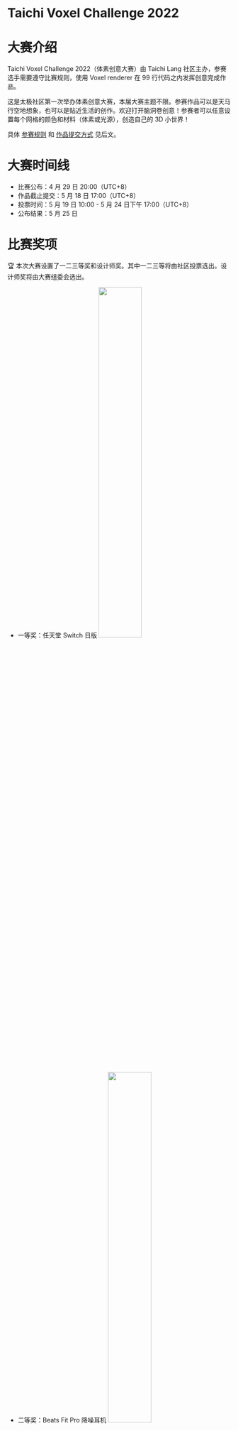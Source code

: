 # Taichi Voxel Challenge 2022

# 大赛介绍

Taichi Voxel Challenge 2022（体素创意大赛）由 Taichi Lang 社区主办，参赛选手需要遵守比赛规则，使用 Voxel renderer 在 99 行代码之内发挥创意完成作品。

这是太极社区第一次举办体素创意大赛，本届大赛主题不限。参赛作品可以是天马行空地想象，也可以是贴近生活的创作。欢迎打开脑洞卷创意！参赛者可以任意设置每个网格的颜色和材料（体素或光源），创造自己的 3D 小世界！

具体 [参赛规则](#参赛指南) 和 [作品提交方式](#作品提交) 见后文。

# 大赛时间线

- 比赛公布：4 月 29 日 20:00（UTC+8）
- 作品截止提交：5 月 18 日 17:00（UTC+8）
- 投票时间：5 月 19 日 10:00 - 5 月 24 日下午 17:00（UTC+8）
- 公布结果：5 月 25 日

# 比赛奖项

🏆 本次大赛设置了一二三等奖和设计师奖。其中一二三等将由社区投票选出。设计师奖将由大赛组委会选出。

- 一等奖：任天堂 Switch 日版
<img src="../media/switch.jpeg" width="45%"></img>

- 二等奖：Beats Fit Pro 降噪耳机
<img src="../media/beats.jpeg" width="45%"></img>

- 三等奖 X 2：乐高玩具

<img src="../media/first.png" width="20%"></img> <img src="../media/second.png" width="20%"></img> 

- 设计师奖：大赛组委会将根据投稿，选出适合做成周边的 5 个作品。每位获奖选手将收获一件印有自己作品图案的定制帆布包。

  <img src="../media/canvas.png" width="50%"></img>

⭐️ 所有参赛者投稿成功即可获得 Voxel Challenge 周边礼包！礼包内容为 Voxel Challenge 定制 T-shirt 和口罩。

<img src="../media/tshirt.png" width="50%"></img><img src="../media/mask.png" width="50%"></img>

**特别福利：**

- 投稿人大赛期间在社交媒体平台（朋友圈、推特等）发布带 #voxelchallenge tag 的推文，并@TaichiGraphics 截图发给@开发者小助手，即可额外获得自己作品定制的明信片。
- 赛中或赛后发布作品相关文章即可获得 Taichi 水杯一个。

<img src="../media/cup.png" width="20%"></img><img src="../media/postcard.jpeg" width="40%"></img>

# 参赛指南

## 作品提交

- 建议提交作品的小伙伴先加入 [Slack Channel](#slack) 或 [微信群](#微信群) 及时获取大赛相关信息～
- 记得将 Taichi 升级到 v1.0 版本，才可顺利使用 voxel renderer 哦

- 提交内容：
  - 包含作品名称 + repo 链接 + 作品效果截图。
  - 作品 repo：使用 "use this template"从给定的 [Template repo](https://github.com/taichi-dev/voxel-challenge/) 中复制出自己的新 repo 并公开 ，在此基础上形成作品 repo，需要包含源代码 main.py 文件、README.md 文件。
  - 作品代码：请将自己的作品代码，填充到作品 repo 的 main.py 文件。
  - 作品效果截图：作品截图请放在 README.md 的 Demo 标题下，图片格式尺寸统一为 1280 x 720
- 提交位置：请在指定 [issue](https://github.com/taichi-dev/voxel-challenge/issues/11) 中，留言作品仓库  Repo 链接 + 作品截图，如图所示。

  <img src="../media/submit.png" width="50%"></img>

**注：如投稿人提交多个作品，请分开留言。**

- Template Repo 链接：https://github.com/taichi-dev/voxel-challenge/
- 作品提交 Issue 链接：https://github.com/taichi-dev/voxel-challenge/issues/11

## 参赛规则

- 每个参赛者拥有 128x128x128 的网格。每个网格大小是 1/64。
  - 也就是说整个网格的 x, y, z 坐标范围是 [-1, 1]。
  - 注意网格的下标的每个维度从 -64 开始，一直到 63 结束。
- 只能修改 main.py，总代码不超过 99 行，每一行宽度不能超过 120 个字符。
- 除了 **scene、taichi、taichi.math** 以外不能 import 别的包，不能使用文件 IO，也不能创建新的 field。
- 可以移动相机以后按 P 键来截图，截图位于 `screenshots` 目录下。
- 提交作品需要是截图原图，不能使用 Photoshop 等图片处理工具。
- 本比赛只能使用以下 5 个 API：

```Python
scene = Scene(voxel_edges=0.06, exposure=3)
# voxel_edges: 每个像素描边的宽度，可以为 0；
# exposure: 曝光值，防止画面过暗或者过亮

scene.set_voxel(idx, mat, color)
# 其中 mat（材料） 有两种选择:
# 0 代表体素不存在（可用于删除）
# 1 代表实心体素
# 2 代表光源
# 
# color 是一个范围在 0~1 的 3D 向量，如 vec3(0.2, 0.3, 0.9)
mat, color = scene.get_voxel(idx)

# 获取体素 idx 的材质和颜色

scene.set_floor(height=0, color=(r, g, b))
# 设置地板的高度和颜色

Scene.set_directional_light(direction, direction_noise, color)
# 加入一个方向光源, 见 example4.py
# 注意 direction 是迎向光源的方向

scene.set_background_color(color)
# 设置天空颜色
```

`color` 参数中的 r, g, b 均为 0.0 到 1.0 之间的实数，存储时会转换成 uint8 格式 (0~255)。

为了方便参赛者，三维坐标 `idx` 的输入可以是浮点数。比如，`(3.5, 10.9, 20.2)` 会被四舍五入到 `(4, 11, 20)`。`idx` 的有效范围区间是 `[-64, 64)`x `[-64, 64)` x `[-64, 64)`。超出此范围会导致未定义的行为。

坐标轴如下:

![img](../media/axis.png)

- 参赛作品必须符合社区行为规范 [COC](https://github.com/taichi-dev/taichi/blob/master/CODE_OF_CONDUCT.md)。不得包含政治、血腥暴力、成人内容、仇恨言论等违反适用法律、法规、政策、社会道德准则的内容。组委会有权拒绝其所认定可能存在前述情形的作品参赛。

- 参赛作品必须公开源代码且为作者原创，无知识产权争议。若参赛作品涉嫌抄袭或侵犯他人知识产权的情形，一律取消评奖资格，并由侵权方承担全部相关责任。

- 投稿参与本次比赛即代表作者在全世界范围内无偿、不可撤销地授权大赛主办方在主办方指定的境内外媒体平台使用投稿人的作品为 Voxel Challenge 宣传。主办方发表的内容将注明投稿人信息。

- 主办方保留对本次比赛的全部解释权。

## 大赛评选

### 投票时间

一二三等奖作品投票将在投稿截止后开始。投票时间为 5 月 19 日 10:00 - 5 月 24 日下午 17:00（UTC+8）

### 投票方式

所有人都可以在作品提交的 issue comment 中对喜爱的作品做出 reaction。GitHub 中共有 8 个 Reaction 可选。

  <img src="../media/emoji.png" width="50%"></img>

为了最大程度保证公平，具体哪一个 reaction 为有效计数将由组委会在投票开始后（5 月 19 日 10:00 UTC+8）公布。作品提交的 issue 和 Slack 群中也会同步告知。

投票截止后将计算出票数最高的三个作品成为一二三等奖。

**注：太极图形的员工不参与一二三等奖的评选**

## 其他相关参考资料见 [此文档](reference-zh_cn.md)

# 联系方式

为了更好地服务每位选手，及时解决大家在参赛过程中遇到的问题、同步比赛相关信息，欢迎大家加入比赛微信群或 Slack channel。

## 微信群

（如二维码失效，请在微信公众号太极图形中回复“创意大赛”获得最新入群码）

  <img src="../media/wechat.jpeg" width="30%"></img>

## Slack

点击 [Taichi Community workspace](https://join.slack.com/t/taichicommunity/shared_invite/zt-14ic8j6no-Fd~wKNpfskXLfqDr58Tddg) 接受邀请，并找到 [#voxel-challenge](https://taichicommunity.slack.com/archives/C03CWPT7AUR) 加入即可。

# Q&A（持续更新）

Q：已经提交了作品还可以修改么？

A：在截止投稿前都可以对作品进行修改和优化以达到最好的效果，如作品有更新请将最新的截图替换至提交的作品处。

Q：一个人可以投稿多个作品么？

A：当然可以~ 多个作品的代码可以分别以作品名.py 的格式放在作品 Repo 中。提交至 issue 中时请分不同的 comment 留言~

Q：大赛作品相关的博客投稿怎么发布呢？

A：博客可以发布在知乎、掘金等公开平台或自己的博客账号下，将链接发送给组委会即可。

Q：如何知道自己的作品是否入围奖项？

A：请各位投稿人加入微信群或 Slack 及时获取最新的大赛相关信息。
